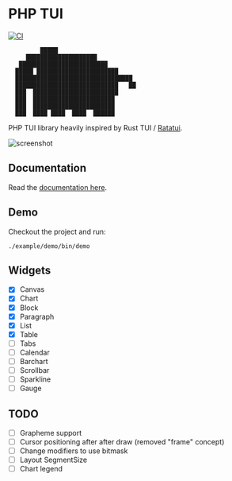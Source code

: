 PHP TUI
=======

[![CI](https://github.com/php-tui/php-tui/actions/workflows/ci.yml/badge.svg)](https://github.com/php-tui/php-tui/actions/workflows/ci.yml)

```
         █████ 
     ████████████████████      
   █████████████████████████   
  █████ ███████████████████████   
  █████████████████████████████████
  █████████████████████████████   ██
  ███  ████████████████████████
  ███  ███████████████████████ 
  ███  ███████████████████████ 
  ███  ████ ████  ████  ██████ 
```

PHP TUI library heavily inspired by Rust TUI /
[Ratatui](https://github.com/ratatui-org/ratatui).

![screenshot](https://github.com/dantleech/php-tui/assets/530801/e27a8253-e3a4-4af2-868e-514f1bd3db2a)

Documentation
-------------

Read the [documentation here](https://php-tui.github.io/php-tui).

Demo
----

Checkout the project and run:

```
./example/demo/bin/demo
```

Widgets
-------

- [x] Canvas
- [x] Chart
- [x] Block
- [x] Paragraph
- [x] List
- [x] Table
- [ ] Tabs
- [ ] Calendar
- [ ] Barchart
- [ ] Scrollbar
- [ ] Sparkline
- [ ] Gauge

TODO
----

- [ ] Grapheme support
- [ ] Cursor positioning after after draw (removed "frame" concept)
- [ ] Change modifiers to use bitmask
- [ ] Layout SegmentSize
- [ ] Chart legend
